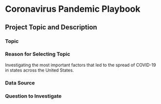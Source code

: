 # Coronavirus Pandemic Playbook

## Project Topic and Description

### Topic

### Reason for Selecting Topic
Investigating the most important factors that led to the spread of COVID-19 in states across the United States.

### Data Source

### Question to Investigate


